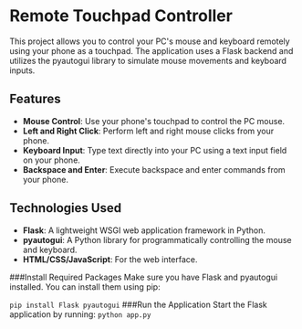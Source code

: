 # Remote Touchpad Controller

This project allows you to control your PC's mouse and keyboard remotely using your phone as a touchpad. The application uses a Flask backend and utilizes the pyautogui library to simulate mouse movements and keyboard inputs.

## Features
- **Mouse Control**: Use your phone's touchpad to control the PC mouse.
- **Left and Right Click**: Perform left and right mouse clicks from your phone.
- **Keyboard Input**: Type text directly into your PC using a text input field on your phone.
- **Backspace and Enter**: Execute backspace and enter commands from your phone.

## Technologies Used
- **Flask**: A lightweight WSGI web application framework in Python.
- **pyautogui**: A Python library for programmatically controlling the mouse and keyboard.
- **HTML/CSS/JavaScript**: For the web interface.

###Install Required Packages
Make sure you have Flask and pyautogui installed. You can install them using pip:


```pip install Flask pyautogui```
###Run the Application
Start the Flask application by running:
```python app.py```


